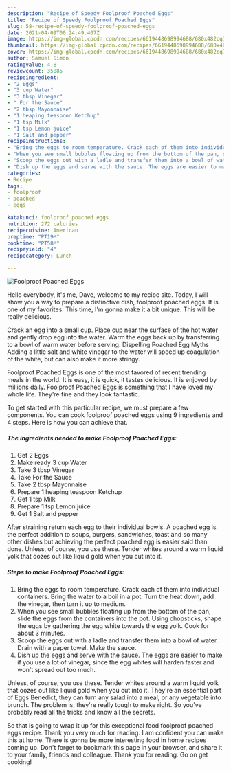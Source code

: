 ```yaml
---
description: "Recipe of Speedy Foolproof Poached Eggs"
title: "Recipe of Speedy Foolproof Poached Eggs"
slug: 58-recipe-of-speedy-foolproof-poached-eggs
date: 2021-04-09T00:24:49.407Z
image: https://img-global.cpcdn.com/recipes/6619448698994688/680x482cq70/foolproof-poached-eggs-recipe-main-photo.jpg
thumbnail: https://img-global.cpcdn.com/recipes/6619448698994688/680x482cq70/foolproof-poached-eggs-recipe-main-photo.jpg
cover: https://img-global.cpcdn.com/recipes/6619448698994688/680x482cq70/foolproof-poached-eggs-recipe-main-photo.jpg
author: Samuel Simon
ratingvalue: 4.8
reviewcount: 35885
recipeingredient:
- "2 Eggs"
- "3 cup Water"
- "3 tbsp Vinegar"
- " For the Sauce"
- "2 tbsp Mayonnaise"
- "1 heaping teaspoon Ketchup"
- "1 tsp Milk"
- "1 tsp Lemon juice"
- "1 Salt and pepper"
recipeinstructions:
- "Bring the eggs to room temperature. Crack each of them into individual containers. Bring the water to a boil in a pot. Turn the heat down, add the vinegar, then turn it up to medium."
- "When you see small bubbles floating up from the bottom of the pan, slide the eggs from the containers into the pot. Using chopsticks, shape the eggs by gathering the egg white towards the egg yolk. Cook for about 3 minutes."
- "Scoop the eggs out with a ladle and transfer them into a bowl of water. Drain with a paper towel. Make the sauce."
- "Dish up the eggs and serve with the sauce. The eggs are easier to make if you use a lot of vinegar, since the egg whites will harden faster and won&#39;t spread out too much."
categories:
- Recipe
tags:
- foolproof
- poached
- eggs

katakunci: foolproof poached eggs 
nutrition: 272 calories
recipecuisine: American
preptime: "PT19M"
cooktime: "PT58M"
recipeyield: "4"
recipecategory: Lunch

---
```



![Foolproof Poached Eggs](https://img-global.cpcdn.com/recipes/6619448698994688/680x482cq70/foolproof-poached-eggs-recipe-main-photo.jpg)

Hello everybody, it's me, Dave, welcome to my recipe site. Today, I will show you a way to prepare a distinctive dish, foolproof poached eggs. It is one of my favorites. This time, I'm gonna make it a bit unique. This will be really delicious.

Crack an egg into a small cup. Place cup near the surface of the hot water and gently drop egg into the water. Warm the eggs back up by transferring to a bowl of warm water before serving. Dispelling Poached Egg Myths Adding a little salt and white vinegar to the water will speed up coagulation of the white, but can also make it more stringy.

Foolproof Poached Eggs is one of the most favored of recent trending meals in the world. It is easy, it is quick, it tastes delicious. It is enjoyed by millions daily. Foolproof Poached Eggs is something that I have loved my whole life. They're fine and they look fantastic.


To get started with this particular recipe, we must prepare a few components. You can cook foolproof poached eggs using 9 ingredients and 4 steps. Here is how you can achieve that.

<!--inarticleads1-->

##### The ingredients needed to make Foolproof Poached Eggs:

1. Get 2 Eggs
1. Make ready 3 cup Water
1. Take 3 tbsp Vinegar
1. Take  For the Sauce
1. Take 2 tbsp Mayonnaise
1. Prepare 1 heaping teaspoon Ketchup
1. Get 1 tsp Milk
1. Prepare 1 tsp Lemon juice
1. Get 1 Salt and pepper


After straining return each egg to their individual bowls. A poached egg is the perfect addition to soups, burgers, sandwiches, toast and so many other dishes but achieving the perfect poached egg is easier said than done. Unless, of course, you use these. Tender whites around a warm liquid yolk that oozes out like liquid gold when you cut into it. 

<!--inarticleads2-->

##### Steps to make Foolproof Poached Eggs:

1. Bring the eggs to room temperature. Crack each of them into individual containers. Bring the water to a boil in a pot. Turn the heat down, add the vinegar, then turn it up to medium.
1. When you see small bubbles floating up from the bottom of the pan, slide the eggs from the containers into the pot. Using chopsticks, shape the eggs by gathering the egg white towards the egg yolk. Cook for about 3 minutes.
1. Scoop the eggs out with a ladle and transfer them into a bowl of water. Drain with a paper towel. Make the sauce.
1. Dish up the eggs and serve with the sauce. The eggs are easier to make if you use a lot of vinegar, since the egg whites will harden faster and won&#39;t spread out too much.


Unless, of course, you use these. Tender whites around a warm liquid yolk that oozes out like liquid gold when you cut into it. They&#39;re an essential part of Eggs Benedict, they can turn any salad into a meal, or any vegetable into brunch. The problem is, they&#39;re really tough to make right. So you&#39;ve probably read all the tricks and know all the secrets. 

So that is going to wrap it up for this exceptional food foolproof poached eggs recipe. Thank you very much for reading. I am confident you can make this at home. There is gonna be more interesting food in home recipes coming up. Don't forget to bookmark this page in your browser, and share it to your family, friends and colleague. Thank you for reading. Go on get cooking!
